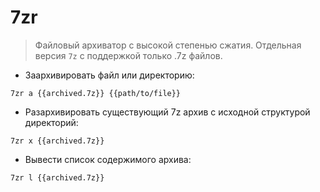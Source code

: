 # 7zr

> Файловый архиватор с высокой степенью сжатия.
> Отдельная версия `7z` с поддержкой только .7z файлов.

- Заархивировать файл или директорию:

`7zr a {{archived.7z}} {{path/to/file}}`

- Разархивировать существующий 7z архив с исходной структурой директорий:

`7zr x {{archived.7z}}`

- Вывести список cодержимого архива:

`7zr l {{archived.7z}}`
